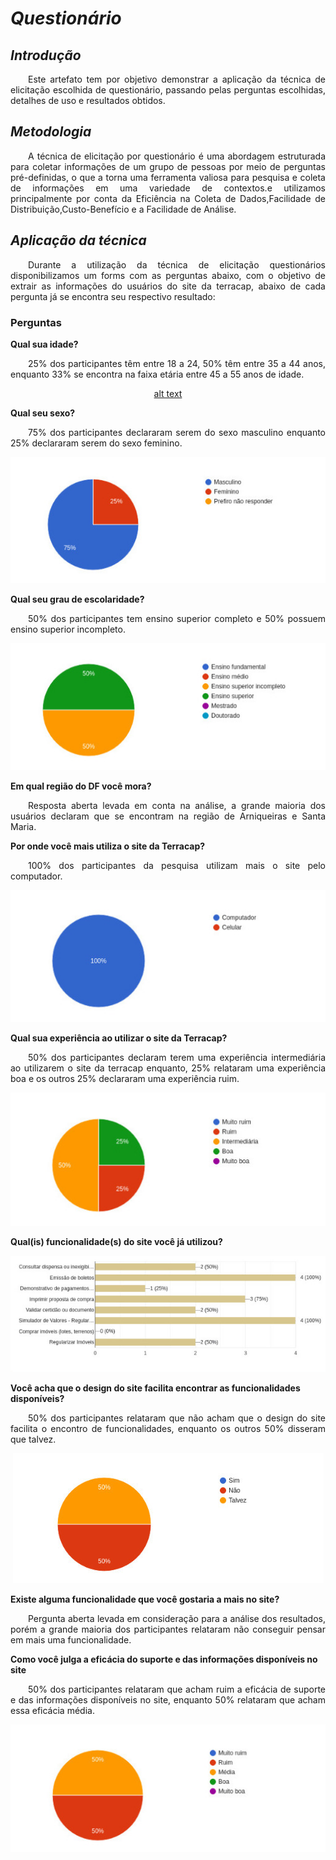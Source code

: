 # <a> *Questionário* </a>


## <a> *Introdução* </a>
<p align="justify">&emsp;&emsp;Este artefato tem por objetivo demonstrar a aplicação da técnica de elicitação escolhida de questionário, passando pelas perguntas escolhidas, detalhes de uso e resultados obtidos. </p>

## <a> *Metodologia* </a>
<p align="justify">&emsp;&emsp;A técnica de elicitação por questionário é uma abordagem estruturada para coletar informações de um grupo de pessoas por meio de perguntas pré-definidas, o que a torna  uma ferramenta valiosa para pesquisa e coleta de informações em uma variedade de contextos.e utilizamos principalmente por conta da Eficiência na Coleta de Dados,Facilidade de Distribuição,Custo-Benefício e a Facilidade de Análise.</p>

## <a>*Aplicação da técnica* </a>
<p align="justify">&emsp;&emsp;Durante a utilização da técnica de elicitação questionários disponibilizamos um forms com as perguntas abaixo, com o objetivo de extrair as informações do usuários do site da terracap, abaixo de cada pergunta já se encontra seu respectivo resultado:</p>

### Perguntas

<b> Qual sua idade? </b>

<p align="justify">&emsp;&emsp;25% dos participantes têm entre 18 a 24, 50% têm entre 35 a 44 anos, enquanto 33% se encontra na faixa etária entre 45 a 55 anos de idade.</p>

<center>

[alt text](../../Assets/Base/Questionario/ResultadoIdade.jpeg)

</center>

<b> Qual seu sexo? </b>

<p align="justify">&emsp;&emsp;75% dos participantes declararam serem do sexo masculino enquanto 25% declararam serem do sexo feminino.</p>

<center>

![alt text](../../Assets/Base/Questionario/ResultadoSexo.jpeg)

</center>

<b>Qual seu grau de escolaridade?</b>

<p align="justify">&emsp;&emsp;50% dos participantes tem ensino superior completo e 50% possuem ensino superior incompleto.</p>

<center>

![alt text](../../Assets/Base/Questionario/ResultadoEscolaridade.jpeg)

</center>


<b> Em qual região do DF você mora? </b>

<p align="justify">&emsp;&emsp;Resposta aberta levada em conta na análise, a grande maioria dos usuários declaram que se encontram na região de Arniqueiras e Santa Maria.</p>

<b> Por onde você mais utiliza o site da Terracap? </b>

<p align="justify">&emsp;&emsp;100% dos participantes da pesquisa utilizam mais o site pelo computador.</p>

<center>

![alt text](../../Assets/Base/Questionario/ResultadoPc.jpeg)

</center>

<b> Qual sua experiência ao utilizar o site da Terracap? </b>

<p align="justify">&emsp;&emsp;50% dos participantes declaram terem uma experiência intermediária ao utilizarem o site da terracap enquanto, 25% relataram uma experiência boa e os outros 25% declararam uma experiência ruim.</p>

<center>

![alt text](../../Assets/Base/Questionario/ResultadoExp.jpeg)

</center>

<b> Qual(is) funcionalidade(s) do site você já utilizou?</b>

<center>

![alt text](../../Assets/Base/Questionario/Funcionalidades.jpeg)

</center>

<b> Você acha que o design do site facilita encontrar as funcionalidades disponíveis? </b>

<p align="justify">&emsp;&emsp;50% dos participantes relataram que não acham que o design do site facilita o encontro de funcionalidades, enquanto os outros 50% disseram que talvez.</p>

<center>

![alt text](../../Assets/Base/Questionario/design.jpeg)

</center>

<b> Existe alguma funcionalidade que você gostaria a mais no site? </b>
<p align="justify">&emsp;&emsp;Pergunta aberta levada em consideração para a análise dos resultados, porém a grande maioria dos participantes relataram não conseguir pensar em mais uma funcionalidade.</p>


<b>Como você julga a eficácia do suporte e das informações disponíveis no site</b>
<p align="justify">&emsp;&emsp;50% dos participantes relataram que acham ruim a eficácia de suporte e das informações disponíveis no site, enquanto 50% relataram que acham  essa eficácia média.</p>

<center>

![alt text](../../Assets/Base/Questionario/Suporte.jpeg)

</center>